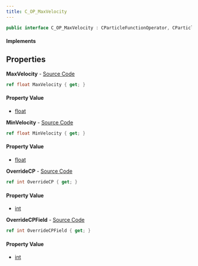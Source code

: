 ```yaml
---
title: C_OP_MaxVelocity
---
```


```csharp
public interface C_OP_MaxVelocity : CParticleFunctionOperator, CParticleFunction, ISchemaClass<CParticleFunction>, ISchemaClass<CParticleFunctionOperator>, ISchemaClass<C_OP_MaxVelocity>, ISchemaField, ISchemaClass, INativeHandle
```

#### Implements

## Properties

**MaxVelocity** - [Source Code](https://github.com/swiftly-solution/swiftlys2/blob/master/managed/src/SwiftlyS2.Generated/Schemas/Interfaces/C_OP_MaxVelocity.cs#L16)

```csharp
ref float MaxVelocity { get; }
```

#### Property Value

- [float](https://learn.microsoft.com/dotnet/api/system.single)

**MinVelocity** - [Source Code](https://github.com/swiftly-solution/swiftlys2/blob/master/managed/src/SwiftlyS2.Generated/Schemas/Interfaces/C_OP_MaxVelocity.cs#L18)

```csharp
ref float MinVelocity { get; }
```

#### Property Value

- [float](https://learn.microsoft.com/dotnet/api/system.single)

**OverrideCP** - [Source Code](https://github.com/swiftly-solution/swiftlys2/blob/master/managed/src/SwiftlyS2.Generated/Schemas/Interfaces/C_OP_MaxVelocity.cs#L20)

```csharp
ref int OverrideCP { get; }
```

#### Property Value

- [int](https://learn.microsoft.com/dotnet/api/system.int32)

**OverrideCPField** - [Source Code](https://github.com/swiftly-solution/swiftlys2/blob/master/managed/src/SwiftlyS2.Generated/Schemas/Interfaces/C_OP_MaxVelocity.cs#L22)

```csharp
ref int OverrideCPField { get; }
```

#### Property Value

- [int](https://learn.microsoft.com/dotnet/api/system.int32)

